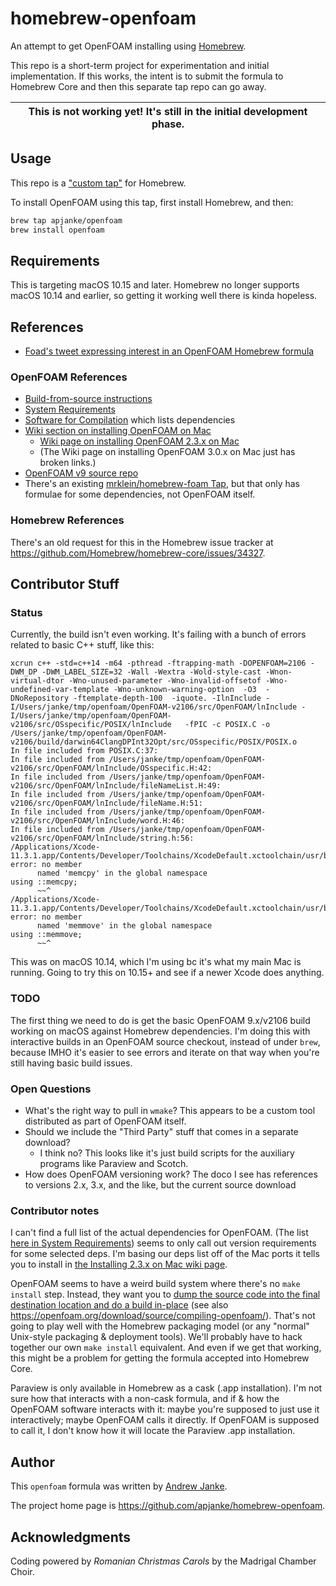 # homebrew-openfoam

An attempt to get OpenFOAM installing using [Homebrew](https://brew.sh).

This repo is a short-term project for experimentation and initial implementation. If this works, the intent is to submit the formula to Homebrew Core and then this separate tap repo can go away.

| This is not working yet! It's still in the initial development phase. |
| ---- |

## Usage

This repo is a ["custom tap"](https://docs.brew.sh/How-to-Create-and-Maintain-a-Tap) for Homebrew.

To install OpenFOAM using this tap, first install Homebrew, and then:

```bash
brew tap apjanke/openfoam
brew install openfoam
```

## Requirements

This is targeting macOS 10.15 and later. Homebrew no longer supports macOS 10.14 and earlier, so getting it working well there is kinda hopeless.

## References

* [Foad's tweet expressing interest in an OpenFOAM Homebrew formula](https://twitter.com/fsfarimani/status/1470143618505744392)

### OpenFOAM References

* [Build-from-source instructions](https://develop.openfoam.com/Development/openfoam/-/blob/master/doc/Build.md)
* [System Requirements](https://develop.openfoam.com/Development/openfoam/blob/develop/doc/Requirements.md)
* [Software for Compilation](https://openfoam.org/download/source/software-for-compilation/) which lists dependencies
* [Wiki section on installing OpenFOAM on Mac](https://openfoamwiki.net/index.php/Installation/Mac_OS)
  * [Wiki page on installing OpenFOAM 2.3.x on Mac](https://openfoamwiki.net/index.php/Installation/Mac_OS/OpenFOAM_2.3.x)
  * (The Wiki page on installing OpenFOAM 3.0.x on Mac just has broken links.)
* [OpenFOAM v9 source repo](https://github.com/OpenFOAM/OpenFOAM-9)
* There's an existing [mrklein/homebrew-foam Tap](https://github.com/mrklein/homebrew-foam), but that only has formulae for some dependencies, not OpenFOAM itself.

### Homebrew References

There's an old request for this in the Homebrew issue tracker at <https://github.com/Homebrew/homebrew-core/issues/34327>.

## Contributor Stuff

### Status

Currently, the build isn't even working. It's failing with a bunch of errors related to basic C++ stuff, like this:

```text
xcrun c++ -std=c++14 -m64 -pthread -ftrapping-math -DOPENFOAM=2106 -DWM_DP -DWM_LABEL_SIZE=32 -Wall -Wextra -Wold-style-cast -Wnon-virtual-dtor -Wno-unused-parameter -Wno-invalid-offsetof -Wno-undefined-var-template -Wno-unknown-warning-option  -O3  -DNoRepository -ftemplate-depth-100  -iquote. -IlnInclude -I/Users/janke/tmp/openfoam/OpenFOAM-v2106/src/OpenFOAM/lnInclude -I/Users/janke/tmp/openfoam/OpenFOAM-v2106/src/OSspecific/POSIX/lnInclude   -fPIC -c POSIX.C -o /Users/janke/tmp/openfoam/OpenFOAM-v2106/build/darwin64ClangDPInt32Opt/src/OSspecific/POSIX/POSIX.o
In file included from POSIX.C:37:
In file included from /Users/janke/tmp/openfoam/OpenFOAM-v2106/src/OpenFOAM/lnInclude/OSspecific.H:42:
In file included from /Users/janke/tmp/openfoam/OpenFOAM-v2106/src/OpenFOAM/lnInclude/fileNameList.H:49:
In file included from /Users/janke/tmp/openfoam/OpenFOAM-v2106/src/OpenFOAM/lnInclude/fileName.H:51:
In file included from /Users/janke/tmp/openfoam/OpenFOAM-v2106/src/OpenFOAM/lnInclude/word.H:46:
In file included from /Users/janke/tmp/openfoam/OpenFOAM-v2106/src/OpenFOAM/lnInclude/string.h:56:
/Applications/Xcode-11.3.1.app/Contents/Developer/Toolchains/XcodeDefault.xctoolchain/usr/bin/../include/c++/v1/cstring:70:9: error: no member
      named 'memcpy' in the global namespace
using ::memcpy;
      ~~^
/Applications/Xcode-11.3.1.app/Contents/Developer/Toolchains/XcodeDefault.xctoolchain/usr/bin/../include/c++/v1/cstring:71:9: error: no member
      named 'memmove' in the global namespace
using ::memmove;
      ~~^
```

This was on macOS 10.14, which I'm using bc it's what my main Mac is running. Going to try this on 10.15+ and see if a newer Xcode does anything.

### TODO

The first thing we need to do is get the basic OpenFOAM 9.x/v2106 build working on macOS against Homebrew dependencies. I'm doing this with interactive builds in an OpenFOAM source checkout, instead of under `brew`, because IMHO it's easier to see errors and iterate on that way when you're still having basic build issues.

### Open Questions

* What's the right way to pull in `wmake`? This appears to be a custom tool distributed as part of OpenFOAM itself.
* Should we include the "Third Party" stuff that comes in a separate download?
  * I think no? This looks like it's just build scripts for the auxiliary programs like Paraview and Scotch.
* How does OpenFOAM versioning work? The doco I see has references to versions 2.x, 3.x, and the like, but the current source download 

### Contributor notes

I can't find a full list of the actual dependencies for OpenFOAM. (The list [here in System Requirements](https://develop.openfoam.com/Development/openfoam/blob/develop/doc/Requirements.md)) seems to only call out version requirements for some selected deps. I'm basing our deps list off of the Mac ports it tells you to install in [the Installing 2.3.x on Mac wiki page](https://openfoamwiki.net/index.php/Installation/Mac_OS/OpenFOAM_2.3.x).

OpenFOAM seems to have a weird build system where there's no `make install` step. Instead, they want you to [dump the source code into the final destination location and do a build in-place](https://openfoam.org/download/source/downloading-source-code/) (see also <https://openfoam.org/download/source/compiling-openfoam/>). That's not going to play well with the Homebrew packaging model (or any "normal" Unix-style packaging & deployment tools). We'll probably have to hack together our own `make install` equivalent. And even if we get that working, this might be a problem for getting the formula accepted into Homebrew Core.

Paraview is only available in Homebrew as a cask (.app installation). I'm not sure how that interacts with a non-cask formula, and if & how the OpenFOAM software interacts with it: maybe you're supposed to just use it interactively; maybe OpenFOAM calls it directly. If OpenFOAM is supposed to call it, I don't know how it will locate the Paraview .app installation.

## Author

This `openfoam` formula was written by [Andrew Janke](https://apjanke.net).

The project home page is <https://github.com/apjanke/homebrew-openfoam>.

## Acknowledgments

Coding powered by _Romanian Christmas Carols_ by the Madrigal Chamber Choir.
